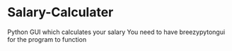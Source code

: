 # Salary-Calculater
Python GUI which calculates your salary
You need to have breezypytongui for the program to function
